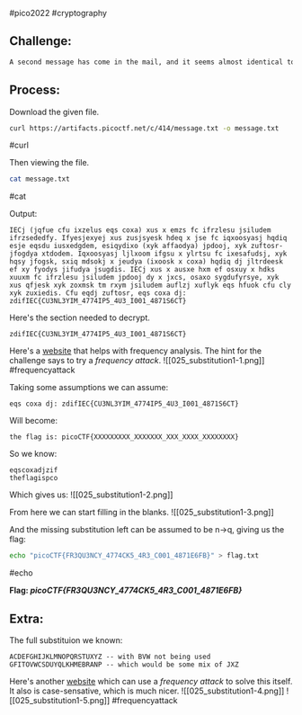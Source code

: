 #pico2022 #cryptography 

## Challenge:
```md
A second message has come in the mail, and it seems almost identical to the first one. Maybe the same thing will work again. Download the message [here](https://artifacts.picoctf.net/c/414/message.txt).
```

## Process:
Download the given file.
```bash
curl https://artifacts.picoctf.net/c/414/message.txt -o message.txt
```
#curl 

Then viewing the file.
```bash
cat message.txt
```
#cat 

Output:
```
IECj (jqfue cfu ixzelus eqs coxa) xus x emzs fc ifrzlesu jsiludem ifrzsededfy. Ifyesjexyej xus zusjsyesk hdeq x jse fc iqxoosyasj hqdiq esje eqsdu iusxedgdem, esiqydixo (xyk affaodya) jpdooj, xyk zuftosr-jfogdya xtdodem. Iqxoosyasj ljlxoom ifgsu x ylrtsu fc ixesafudsj, xyk hqsy jfogsk, sxiq mdsokj x jeudya (ixoosk x coxa) hqdiq dj jltrdeesk ef xy fyodys jifudya jsugdis. IECj xus x ausxe hxm ef osxuy x hdks xuuxm fc ifrzlesu jsiludem jpdooj dy x jxcs, osaxo sygdufyrsye, xyk xus qfjesk xyk zoxmsk tm rxym jsiludem auflzj xuflyk eqs hfuok cfu cly xyk zuxiedis. Cfu eqdj zuftosr, eqs coxa dj: zdifIEC{CU3NL3YIM_4774IP5_4U3_I001_4871S6CT}
```

Here's the section needed to decrypt.
```
zdifIEC{CU3NL3YIM_4774IP5_4U3_I001_4871S6CT}
```

Here's a [website](https://www.101computing.net/frequency-analysis/) that helps with frequency analysis. The hint for the challenge says to try a *frequency attack*.
![[025_substitution1-1.png]]
#frequencyattack

Taking some assumptions we can assume:
```
eqs coxa dj: zdifIEC{CU3NL3YIM_4774IP5_4U3_I001_4871S6CT}
```
Will become:
```
the flag is: picoCTF{XXXXXXXXX_XXXXXXX_XXX_XXXX_XXXXXXXX}
```

So we know:
```
eqscoxadjzif
theflagispco
```

Which gives us:
![[025_substitution1-2.png]]

From here we can start filling in the blanks.
![[025_substitution1-3.png]]

And the missing substitution left can be assumed to be n->q, giving us the flag:
```bash
echo "picoCTF{FR3QU3NCY_4774CK5_4R3_C001_4871E6FB}" > flag.txt
```
#echo 

**Flag: *picoCTF{FR3QU3NCY_4774CK5_4R3_C001_4871E6FB}***

## Extra:
The full substituion we known:
```
ACDEFGHIJKLMNOPQRSTUXYZ -- with BVW not being used
GFITOVWCSDUYQLKHMEBRANP -- which would be some mix of JXZ 
```

Here's another [website](https://www.guballa.de/substitution-solver) which can use a *frequency attack* to solve this itself. It also is case-sensative, which is much nicer.
![[025_substitution1-4.png]]
![[025_substitution1-5.png]]
#frequencyattack 